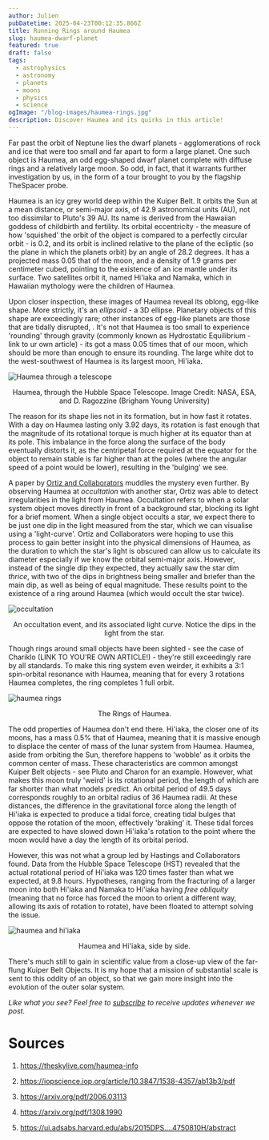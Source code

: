 ```yaml
---
author: Julien
pubDatetime: 2025-04-23T00:12:35.866Z
title: Running Rings around Haumea
slug: haumea-dwarf-planet
featured: true
draft: false
tags:
  - astrophysics
  - astronomy
  - planets
  - moons
  - physics
  - science
ogImage: "/blog-images/haumea-rings.jpg"
description: Discover Haumea and its quirks in this article!
---
```


Far past the orbit of Neptune lies the dwarf planets - agglomerations of rock and ice that were too small and far apart to form a large planet. One such object is Haumea, an odd egg-shaped dwarf planet complete with diffuse rings and a relatively large moon. So odd, in fact, that it warrants further investigation by us, in the form of a tour brought to you by the flagship TheSpacer probe.

Haumea is an icy grey world deep within the Kuiper Belt. It orbits the Sun at a mean distance, or semi-major axis, of 42.9 astronomical units (AU), not too dissimilar to Pluto's 39 AU. Its name is derived from the Hawaiian goddess of childbirth and fertility. Its orbital eccentricity - the measure of how 'squished' the orbit of the object is compared to a perfectly circular orbit - is 0.2, and its orbit is inclined relative to the plane of the ecliptic (so the plane in which the planets orbit) by an angle of 28.2 degrees. It has a projected mass 0.05 that of the moon, and a density of 1.9 grams per centimeter cubed, pointing to the existence of an ice mantle under its surface. Two satellites orbit it, named Hi'iaka and Namaka, which in Hawaiian mythology were the children of Haumea.

Upon closer inspection, these images of Haumea reveal its oblong, egg-like shape. More strictly, it's an _ellipsoid_ - a 3D ellipse. Planetary objects of this shape are exceedingly rare; other instances of egg-like planets are those that are tidally disrupted, . It's not that Haumea is too small to experience 'rounding' through gravity (commonly known as Hydrostatic Equilibrium - link to ur own article) - its got a mass 0.05 times that of our moon, which should be more than enough to ensure its rounding. The large white dot to the west-southwest of Haumea is its largest moon, Hi'iaka.

![Haumea through a telescope](/blog-images/haumea-telescope.jpg)

<figcaption style="text-align:center">Haumea, through the Hubble Space Telescope. Image Credit: NASA, ESA, and D. Ragozzine (Brigham Young University)</figcaption>

The reason for its shape lies not in its formation, but in how fast it rotates. With a day on Haumea lasting only 3.92 days, its rotation is fast enough that the magnitude of its rotational torque is much higher at its equator than at its pole. This imbalance in the force along the surface of the body eventually distorts it, as the centripetal force required at the equator for the object to remain stable is far higher than at the poles (where the angular speed of a point would be lower), resulting in the 'bulging' we see.

A paper by [Ortiz and Collaborators](https://arxiv.org/pdf/2006.03113) muddles the mystery even further. By observing Haumea at _occultation_ with another star, Ortiz was able to detect irregularities in the light from Haumea. Occultation refers to when a solar system object moves directly in front of a background star, blocking its light for a brief moment. When a single object occults a star, we expect there to be just one dip in the light measured from the star, which we can visualise using a 'light-curve'. Ortiz and Collaborators were hoping to use this process to gain better insight into the physical dimensions of Haumea, as the duration to which the star's light is obscured can allow us to calculate its diameter especially if we know the orbital semi-major axis. However, instead of the single dip they expected, they actually saw the star dim _thrice_, with two of the dips in brightness being smaller and briefer than the main dip, as well as being of equal magnitude. These results point to the existence of a ring around Haumea (which would occult the star twice).

![occultation](/blog-images/occultation-event.jpg)

<figcaption style="text-align:center">An occultation event, and its associated light curve. Notice the dips in the light from the star.</figcaption>

Though rings around small objects have been sighted - see the case of Chariklo (LINK TO YOU'RE OWN ARTICLE!) - they're still exceedingly rare by all standards. To make this ring system even weirder, it exhibits a 3:1 spin-orbital resonance with Haumea, meaning that for every 3 rotations Haumea completes, the ring completes 1 full orbit.

![haumea rings](/blog-images/haumea-rings.jpg)

<figcaption style="text-align:center">The Rings of Haumea.</figcaption>

The odd properties of Haumea don't end there. Hi'iaka, the closer one of its moons, has a mass 0.5% that of Haumea, meaning that it is massive enough to displace the center of mass of the lunar system from Haumea. Haumea, aside from orbiting the Sun, therefore happens to 'wobble' as it orbits the common center of mass. These characteristics are common amongst Kuiper Belt objects - see Pluto and Charon for an example. However, what makes this moon truly 'weird' is its rotational period, the length of which are far shorter than what models predict. An orbital period of 49.5 days corresponds roughly to an orbital radius of 36 Haumea radii. At these distances, the difference in the gravitational force along the length of Hi'iaka is expected to produce a tidal force, creating tidal bulges that oppose the rotation of the moon, effectively 'braking' it. These tidal forces are expected to have slowed down Hi'iaka's rotation to the point where the moon would have a day the length of its orbital period.

However, this was not what a group led by Hastings and Collaborators found. Data from the Hubble Space Telescope (HST) revealed that the actual rotational period of Hi'iaka was 120 times faster than what we expected, at 9.8 hours. Hypotheses, ranging from the fracturing of a larger moon into both Hi'iaka and Namaka to Hi'iaka having _free obliquity_ (meaning that no force has forced the moon to orient a different way, allowing its axis of rotation to rotate), have been floated to attempt solving the issue.

![haumea and hi'iaka](/blog-images/haumea-and-hiiaka.jpg)

<figcaption style="text-align:center">Haumea and Hi'iaka, side by side.</figcaption>

There's much still to gain in scientific value from a close-up view of the far-flung Kuiper Belt Objects. It is my hope that a mission of substantial scale is sent to this oddity of an object, so that we gain more insight into the evolution of the outer solar system.

_Like what you see? Feel free to [subscribe](https://thespacer-blog.com/subscribe/) to receive updates whenever we post._

# Sources

1. https://theskylive.com/haumea-info
2. https://iopscience.iop.org/article/10.3847/1538-4357/ab13b3/pdf

3. https://arxiv.org/pdf/2006.03113

4. https://arxiv.org/pdf/1308.1990

5. https://ui.adsabs.harvard.edu/abs/2015DPS....4750810H/abstract
